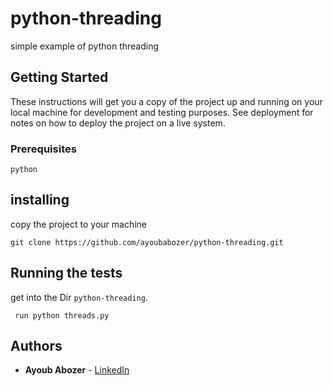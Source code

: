 # python-threading
simple example of python threading

## Getting Started

These instructions will get you a copy of the project up and running on your local machine for development and testing purposes. See deployment for notes on how to deploy the project on a live system.

### Prerequisites

```
python
```

## installing

 copy the project to your machine
 
 ```
 git clone https://github.com/ayoubabozer/python-threading.git
 ```

## Running the tests
get into the Dir `python-threading`.
```
 run python threads.py
```


## Authors

* **Ayoub Abozer** - [LinkedIn](https://www.linkedin.com/in/ayoub-abu-zer-296b2020/)

